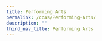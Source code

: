 ```yaml
---
title: Performing Arts
permalink: /ccas/Performing-Arts/
description: ""
third_nav_title: Performing Arts
---
```

